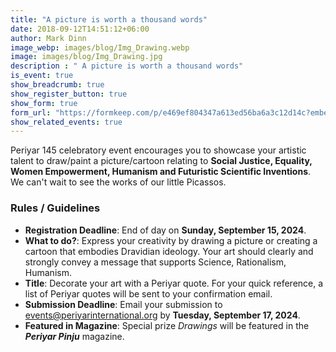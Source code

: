 ```yaml
---
title: "A picture is worth a thousand words"
date: 2018-09-12T14:51:12+06:00
author: Mark Dinn
image_webp: images/blog/Img_Drawing.webp
image: images/blog/Img_Drawing.jpg
description : " A picture is worth a thousand words"
is_event: true
show_breadcrumb: true
show_register_button: true
show_form: true
form_url: "https://formkeep.com/p/e469ef804347a613ed56ba6a3c12d14c?embedded=1"
show_related_events: true
---
```



Periyar 145 celebratory event encourages you to showcase your artistic talent to draw/paint a picture/cartoon relating to **Social Justice, Equality, Women Empowerment, Humanism and Futuristic Scientific Inventions**. We can't wait to see the works of our little Picassos.

### Rules / Guidelines

- **Registration Deadline**: End of day on **Sunday, September 15, 2024**.
- **What to do?**: Express your creativity by drawing a picture or creating a cartoon that embodies Dravidian ideology. Your art should clearly and strongly convey a message that supports Science, Rationalism, Humanism.
- **Title**: Decorate your art with a Periyar quote. For your quick reference, a list of Periyar quotes will be sent to your confirmation email.
- **Submission Deadline**: Email your submission to events@periyarinternational.org by **Tuesday, September 17, 2024**.
- **Featured in Magazine**: Special prize *Drawings* will be featured in the ***Periyar Pinju*** magazine.
